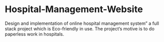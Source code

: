 # Hospital-Management-Website
Design and implementation of online hospital management system” a full stack project which is Eco-friendly in use. The project’s motive is to do paperless work in hospitals.
